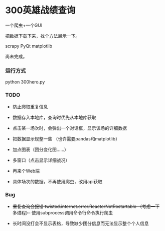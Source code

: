300英雄战绩查询
=========

一个爬虫+一个GUI

把数据下载下来，找个方法展示一下。

scrapy PyQt matplotlib

尚未完成。

### 运行方式

python 300hero.py



### TODO

* 防止爬取重复信息

* 数据存入本地库，查询时优先从本地库获取

* 点击某一场次时，会弹出一个对话框，显示该场的详细数据

* 把数据显示规整一些 （也许需要pandas和matplotlib）

* 加点图表（团分变化图……）

* 多窗口（点击显示详细战况）

* 再来个Web端

* 具体场次的数据，不再使用爬虫，改用api获取

### Bug

* ~~重复查询会报错 twisted.internet.error.ReactorNotRestartable （考虑一下多进程）~~
    使用subprocess调用命令行命令执行爬虫

* 长时间没打会不显示表格，导致缺少团分信息而无法显示整个个人信息


